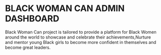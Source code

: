 <h1>BLACK WOMAN CAN ADMIN DASHBOARD</h1>
<p> 
  Black Woman Can project is tailored to provide a platform for Black Women 
  around the world to showcase and celebrate their achievements,Nurture and 
  mentor young Black girls to become more confident in themselves and become 
  great leaders.
 </p>
